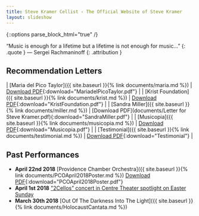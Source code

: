 ```yaml
---
title: Steve Kramer Cellist ‹ The Official Website of Steve Kramer
layout: slideshow
---
```

{::options parse_block_html="true" /}

“Music is enough for a lifetime but a lifetime is not enough for music...”
{: .quote }
— Sergei Rachmaninoff
{: .attribution }

<div class="pure-g">
<div class="pure-u-1 pure-u-md-1-2">
</div>
<div class="pure-u-1 pure-u-md-1-2">

## Recommendation Letters

| [Maria del Pico Taylor]({{ site.baseurl }}{% link documents/maria.md %})  | [Download PDF](documents/Steve_Kramer_Recommendation_Maria.pdf){:download="MariadelPicoTaylor.pdf"} |
| [Krist Foundation]({{ site.baseurl }}{% link documents/krist.md %})       | [Download PDF](documents/Foundation_recommendation.pdf){:download="KristFoundation.pdf"} |
| [Sandra Miller]({{ site.baseurl }}{% link documents/miller.md %})          | [Download PDF](documents/Letter for Steve Kramer.pdf){:download="SandraMiller.pdf"} |
| [Musicopia]({{ site.baseurl }}{% link documents/musicopia.md %})              | [Download PDF](documents/Steve_Kramer_Musicopia_Recommendation.pdf){:download="Musicopia.pdf"} |
| [Testimonial]({{ site.baseurl }}{% link documents/testimonial.md %})            | [Download PDF](documents/Kramer.pdf){:download="Testimonial"} |

## Past Performances

- **April 22nd 2018** [Providence Chamber Orchestra]({{ site.baseurl }}{% link documents/PCOApril2018Poster.md %})  [Download PDF](documents/PCOApril2018Poster.pdf){:download="PCOApril2018Poster.pdf"}
- **April 1st 2018** ["2Cellos” concert in Centre Theater spotlight on Easter Sunday](http://www.timesherald.com/arts-and-entertainment/20180330/2cellos-concert-in-centre-theater-spotlight-on-easter-sunday)
- **March 30th 2018** [Out Of The Darkness Into The Light]({{ site.baseurl }}{% link documents/HolocaustCantata.md %})

</div>
</div>
